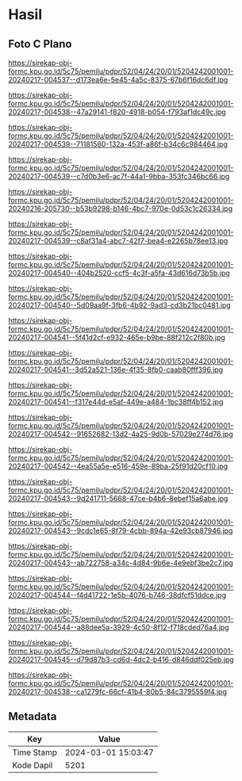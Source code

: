 # Hasil

## Foto C Plano

https://sirekap-obj-formc.kpu.go.id/5c75/pemilu/pdpr/52/04/24/20/01/5204242001001-20240217-004537--d173ea6e-5e45-4a5c-8375-67b6f16dc6df.jpg

https://sirekap-obj-formc.kpu.go.id/5c75/pemilu/pdpr/52/04/24/20/01/5204242001001-20240217-004538--47a29141-f820-4918-b054-f793af1dc49c.jpg

https://sirekap-obj-formc.kpu.go.id/5c75/pemilu/pdpr/52/04/24/20/01/5204242001001-20240217-004539--71181580-132a-453f-a86f-b34c6c984464.jpg

https://sirekap-obj-formc.kpu.go.id/5c75/pemilu/pdpr/52/04/24/20/01/5204242001001-20240217-004539--c7d0b3e6-ac7f-44a1-9bba-353fc346bc66.jpg

https://sirekap-obj-formc.kpu.go.id/5c75/pemilu/pdpr/52/04/24/20/01/5204242001001-20240216-205730--b53b9298-b146-4bc7-970e-0d53c1c26334.jpg

https://sirekap-obj-formc.kpu.go.id/5c75/pemilu/pdpr/52/04/24/20/01/5204242001001-20240217-004539--c8af31a4-abc7-42f7-bea4-e2265b78ee13.jpg

https://sirekap-obj-formc.kpu.go.id/5c75/pemilu/pdpr/52/04/24/20/01/5204242001001-20240217-004540--404b2520-ccf5-4c3f-a5fa-43d616d73b5b.jpg

https://sirekap-obj-formc.kpu.go.id/5c75/pemilu/pdpr/52/04/24/20/01/5204242001001-20240217-004540--5d09aa9f-3fb6-4b92-9ad3-cd3b21bc0481.jpg

https://sirekap-obj-formc.kpu.go.id/5c75/pemilu/pdpr/52/04/24/20/01/5204242001001-20240217-004541--5f41d2cf-e932-465e-b9be-88f212c2f80b.jpg

https://sirekap-obj-formc.kpu.go.id/5c75/pemilu/pdpr/52/04/24/20/01/5204242001001-20240217-004541--3d52a521-136e-4f35-8fb0-caab80fff396.jpg

https://sirekap-obj-formc.kpu.go.id/5c75/pemilu/pdpr/52/04/24/20/01/5204242001001-20240217-004541--f317e44d-e5af-449e-a484-1bc38ff4b152.jpg

https://sirekap-obj-formc.kpu.go.id/5c75/pemilu/pdpr/52/04/24/20/01/5204242001001-20240217-004542--91652682-13d2-4a25-9d0b-57029e274d76.jpg

https://sirekap-obj-formc.kpu.go.id/5c75/pemilu/pdpr/52/04/24/20/01/5204242001001-20240217-004542--4ea55a5e-e516-459e-89ba-25f91d20cf10.jpg

https://sirekap-obj-formc.kpu.go.id/5c75/pemilu/pdpr/52/04/24/20/01/5204242001001-20240217-004543--9d241711-5668-47ce-b4b6-8ebef15a6abe.jpg

https://sirekap-obj-formc.kpu.go.id/5c75/pemilu/pdpr/52/04/24/20/01/5204242001001-20240217-004543--9cdc1e65-8f79-4cbb-894a-42e93cb87946.jpg

https://sirekap-obj-formc.kpu.go.id/5c75/pemilu/pdpr/52/04/24/20/01/5204242001001-20240217-004543--ab722758-a34c-4d84-9b6e-4e9ebf3be2c7.jpg

https://sirekap-obj-formc.kpu.go.id/5c75/pemilu/pdpr/52/04/24/20/01/5204242001001-20240217-004544--f4d41722-1e5b-4076-b746-38dfcf51ddce.jpg

https://sirekap-obj-formc.kpu.go.id/5c75/pemilu/pdpr/52/04/24/20/01/5204242001001-20240217-004544--a88dee5a-3929-4c50-8f12-f718cded76a4.jpg

https://sirekap-obj-formc.kpu.go.id/5c75/pemilu/pdpr/52/04/24/20/01/5204242001001-20240217-004545--d79d87b3-cd6d-4dc2-b416-d846ddf025eb.jpg

https://sirekap-obj-formc.kpu.go.id/5c75/pemilu/pdpr/52/04/24/20/01/5204242001001-20240217-004538--ca1279fc-66cf-41b4-80b5-84c3795559f4.jpg


## Metadata

| Key        | Value               |
| ---------- | ------------------- |
| Time Stamp | 2024-03-01 15:03:47 |
| Kode Dapil | 5201                |



